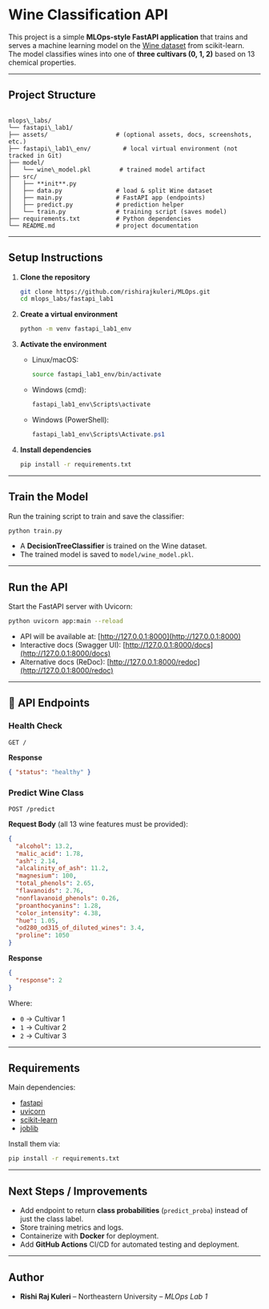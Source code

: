 
#  Wine Classification API

This project is a simple **MLOps-style FastAPI application** that trains and serves a machine learning model on the [Wine dataset](https://scikit-learn.org/stable/datasets/toy_dataset.html#wine-recognition-dataset) from scikit-learn.  
The model classifies wines into one of **three cultivars (0, 1, 2)** based on 13 chemical properties.

---

##  Project Structure

```

mlops\_labs/
└── fastapi\_lab1/
├── assets/                   # (optional assets, docs, screenshots, etc.)
├── fastapi\_lab1\_env/         # local virtual environment (not tracked in Git)
├── model/
│   └── wine\_model.pkl        # trained model artifact
├── src/
│   ├── **init**.py
│   ├── data.py               # load & split Wine dataset
│   ├── main.py               # FastAPI app (endpoints)
│   ├── predict.py            # prediction helper
│   └── train.py              # training script (saves model)
├── requirements.txt          # Python dependencies
└── README.md                 # project documentation

````

---

##  Setup Instructions

1. **Clone the repository**
   ```bash
   git clone https://github.com/rishirajkuleri/MLOps.git
   cd mlops_labs/fastapi_lab1

2. **Create a virtual environment**

   ```bash
   python -m venv fastapi_lab1_env
   ```

3. **Activate the environment**

   * Linux/macOS:

     ```bash
     source fastapi_lab1_env/bin/activate
     ```
   * Windows (cmd):

     ```cmd
     fastapi_lab1_env\Scripts\activate
     ```
   * Windows (PowerShell):

     ```powershell
     fastapi_lab1_env\Scripts\Activate.ps1
     ```

4. **Install dependencies**

   ```bash
   pip install -r requirements.txt
   ```

---

##  Train the Model

Run the training script to train and save the classifier:

```bash
python train.py
```

* A **DecisionTreeClassifier** is trained on the Wine dataset.
* The trained model is saved to `model/wine_model.pkl`.

---

##  Run the API

Start the FastAPI server with Uvicorn:

```bash
python uvicorn app:main --reload
```

* API will be available at: [http://127.0.0.1:8000](http://127.0.0.1:8000)
* Interactive docs (Swagger UI): [http://127.0.0.1:8000/docs](http://127.0.0.1:8000/docs)
* Alternative docs (ReDoc): [http://127.0.0.1:8000/redoc](http://127.0.0.1:8000/redoc)

---

## 📡 API Endpoints

### Health Check

```http
GET /
```

**Response**

```json
{ "status": "healthy" }
```

### Predict Wine Class

```http
POST /predict
```

**Request Body** (all 13 wine features must be provided):

```json
{
  "alcohol": 13.2,
  "malic_acid": 1.78,
  "ash": 2.14,
  "alcalinity_of_ash": 11.2,
  "magnesium": 100,
  "total_phenols": 2.65,
  "flavanoids": 2.76,
  "nonflavanoid_phenols": 0.26,
  "proanthocyanins": 1.28,
  "color_intensity": 4.38,
  "hue": 1.05,
  "od280_od315_of_diluted_wines": 3.4,
  "proline": 1050
}
```

**Response**

```json
{
  "response": 2
}
```

Where:

* `0` → Cultivar 1
* `1` → Cultivar 2
* `2` → Cultivar 3

---

##  Requirements

Main dependencies:

* [fastapi](https://fastapi.tiangolo.com/)
* [uvicorn](https://www.uvicorn.org/)
* [scikit-learn](https://scikit-learn.org/)
* [joblib](https://joblib.readthedocs.io/)

Install them via:

```bash
pip install -r requirements.txt
```

---

##  Next Steps / Improvements

* Add endpoint to return **class probabilities** (`predict_proba`) instead of just the class label.
* Store training metrics and logs.
* Containerize with **Docker** for deployment.
* Add **GitHub Actions** CI/CD for automated testing and deployment.

---

##  Author

* **Rishi Raj Kuleri** – Northeastern University – *MLOps Lab 1*

```
